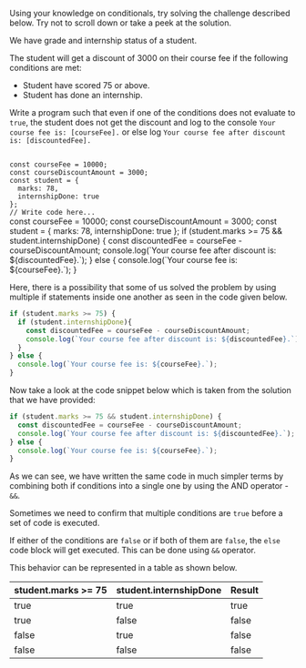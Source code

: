 Using your knowledge on
conditionals, try solving
the challenge described
below.
Try not to scroll
down or take a peek at
the solution.

We have grade and internship
status of a student.

The student will get a discount
of 3000 on their course fee if
the following conditions are met:
- Student have scored 75 or above.
- Student has done an internship.

Write a program such that
even if one of the conditions
does not evaluate to `true`,
the student does not get
the discount and log to
the console
`Your course fee is: [courseFee].`
or else log
`Your course fee after discount is: [discountedFee].`

<codeblock language="javascript" type="exercise" testMode="fixedInput">
<code>
const courseFee = 10000;
const courseDiscountAmount = 3000;
const student = { 
  marks: 78,
  internshipDone: true
};
// Write code here...
</code>
<solution>
const courseFee = 10000;
const courseDiscountAmount = 3000;
const student = { 
  marks: 78,
  internshipDone: true
};
if (student.marks >= 75 && student.internshipDone) {
  const discountedFee = courseFee - courseDiscountAmount;
  console.log(`Your course fee after discount is: ${discountedFee}.`);
} else {
  console.log(`Your course fee is: ${courseFee}.`);
}
</solution>
</codeblock>

Here, there is a possibility that
some of us solved the problem by
using multiple if statements inside
one another as seen in the code 
given below.

```js
if (student.marks >= 75) {
  if (student.internshipDone){
    const discountedFee = courseFee - courseDiscountAmount;
    console.log(`Your course fee after discount is: ${discountedFee}.`);
  }
} else {
  console.log(`Your course fee is: ${courseFee}.`);
}
```

Now take a look at the code snippet
below which is taken from the
solution that we have provided:

```js
if (student.marks >= 75 && student.internshipDone) {
  const discountedFee = courseFee - courseDiscountAmount;
  console.log(`Your course fee after discount is: ${discountedFee}.`);
} else {
  console.log(`Your course fee is: ${courseFee}.`);
}
```

As we can see, we have written
the same code in much simpler
terms by combining both if
conditions into a single one
by using the AND operator - `&&`.

Sometimes we need to confirm that
multiple conditions are `true`
before a set of code is executed.

If either of the conditions are
`false` or if both of them are
`false`, the `else` code block
will get executed.
This can be done using `&&` operator.

This behavior can be represented in a table
as shown below.

| student.marks >= 75      | student.internshipDone     | Result |
| ------------------------ | -------------------------- | ------ |
| true                     | true                       | true   |
| true                     | false                      | false  |
| false                    | true                       | false  |
| false                    | false                      | false  |

